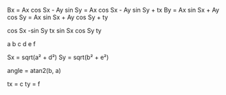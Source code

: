 Bx = Ax cos Sx - Ay sin Sy = Ax cos Sx - Ay sin Sy + tx
By = Ax sin Sx + Ay cos Sy = Ax sin Sx + Ay cos Sy + ty


cos Sx     -sin Sy     tx
sin Sx      cos Sy     ty

a      b      c
d      e      f

Sx = sqrt(a² + d²)
Sy = sqrt(b² + e²)

angle = atan2(b, a)

tx = c
ty = f